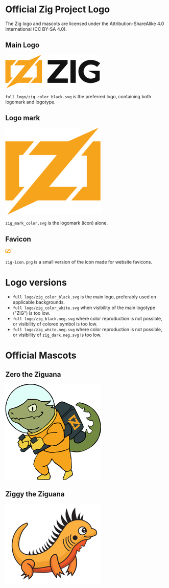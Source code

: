 # Official Zig Project Logo

The Zig logo and mascots are licensed under the Attribution-ShareAlike 4.0 International
(CC BY-SA 4.0).

## Main Logo

<img alt="Zig Logo" src="full logo/zig_logo_black.svg" width="300">

`full logo/zig_color_black.svg` is the preferred logo, containing both logomark and logotype.

## Logo mark

<img alt="Zig Mark" src="logo mark/zig_mark_color.svg" width="300">

`zig_mark_color.svg` is the logomark (icon) alone.

## Favicon

<img alt="Zig Favicon" src="zig-favicon.png" width="16" height="16">

`zig-icon.png` is a small version of the icon made for website favicons.

# Logo versions

* `full logo/zig_color_black.svg` is the main logo, preferably used on applicable backgrounds.
* `full logo/zig_color_white.svg` when visibility of the main logotype ("ZIG") is too low.
* `full logo/zig_black.neg.svg` where color reproduction is not possible, or visibility of colored symbol is too low.
* `full logo/zig_white.neg.svg` where color reproduction is not possible, or visibility of `zig_dark.neg.svg` is too low.

# Official Mascots

## Zero the Ziguana

<img alt="Zero the Ziguana" src="zero.svg" width="300">

## Ziggy the Ziguana

<img alt="Ziggy the Ziguana" src="ziggy.svg" width="300">
